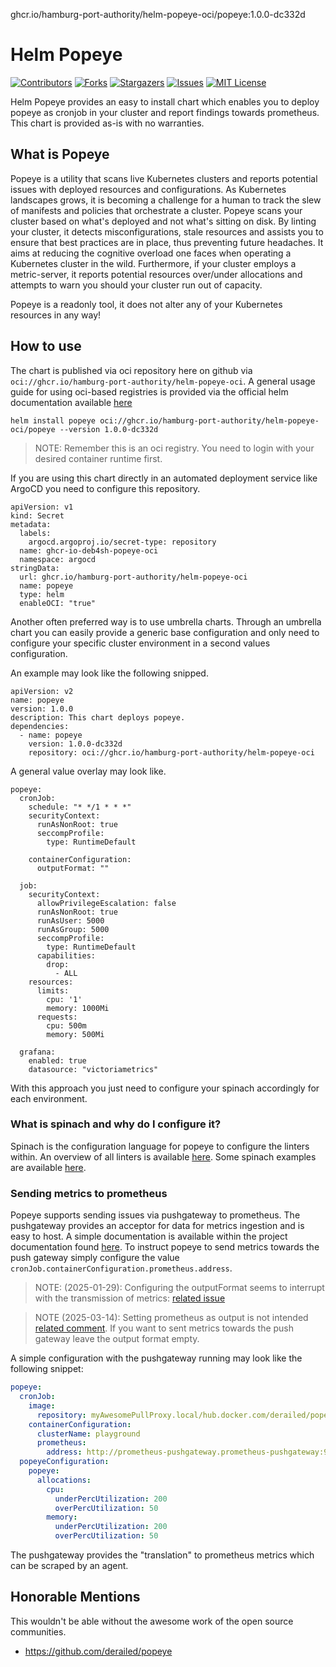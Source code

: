 ghcr.io/hamburg-port-authority/helm-popeye-oci/popeye:1.0.0-dc332d

# Helm Popeye

[![Contributors][contributors-shield]][contributors-url]
[![Forks][forks-shield]][forks-url]
[![Stargazers][stars-shield]][stars-url]
[![Issues][issues-shield]][issues-url]
[![MIT License][license-shield]][license-url]

Helm Popeye provides an easy to install chart which enables you to deploy popeye as cronjob in your cluster and report findings towards prometheus. This chart is provided as-is with no warranties. 

## What is Popeye

Popeye is a utility that scans live Kubernetes clusters and reports potential issues with deployed resources and configurations. As Kubernetes landscapes grows, it is becoming a challenge for a human to track the slew of manifests and policies that orchestrate a cluster. Popeye scans your cluster based on what's deployed and not what's sitting on disk. By linting your cluster, it detects misconfigurations, stale resources and assists you to ensure that best practices are in place, thus preventing future headaches. It aims at reducing the cognitive overload one faces when operating a Kubernetes cluster in the wild. Furthermore, if your cluster employs a metric-server, it reports potential resources over/under allocations and attempts to warn you should your cluster run out of capacity.

Popeye is a readonly tool, it does not alter any of your Kubernetes resources in any way!

## How to use

The chart is published via oci repository here on github via `oci://ghcr.io/hamburg-port-authority/helm-popeye-oci`.
A general usage guide for using oci-based registries is provided via the official helm documentation available [here](https://helm.sh/docs/topics/registries/)

```
helm install popeye oci://ghcr.io/hamburg-port-authority/helm-popeye-oci/popeye --version 1.0.0-dc332d
```

> NOTE: Remember this is an oci registry. You need to login with your desired container runtime first. 

If you are using this chart directly in an automated deployment service like ArgoCD you need to configure this repository.

```
apiVersion: v1
kind: Secret
metadata:
  labels:
    argocd.argoproj.io/secret-type: repository
  name: ghcr-io-deb4sh-popeye-oci
  namespace: argocd
stringData:
  url: ghcr.io/hamburg-port-authority/helm-popeye-oci
  name: popeye
  type: helm
  enableOCI: "true"
```

Another often preferred way is to use umbrella charts. Through an umbrella chart you can easily provide a generic base configuration and only need to configure your specific cluster environment in a second values configuration.

An example may look like the following snipped.

```
apiVersion: v2
name: popeye
version: 1.0.0
description: This chart deploys popeye.
dependencies:
  - name: popeye
    version: 1.0.0-dc332d
    repository: oci://ghcr.io/hamburg-port-authority/helm-popeye-oci
```

A general value overlay may look like.
```
popeye:
  cronJob:
    schedule: "* */1 * * *"
    securityContext:
      runAsNonRoot: true
      seccompProfile:
        type: RuntimeDefault
    
    containerConfiguration:
      outputFormat: ""

  job:
    securityContext:
      allowPrivilegeEscalation: false
      runAsNonRoot: true
      runAsUser: 5000
      runAsGroup: 5000
      seccompProfile:
        type: RuntimeDefault
      capabilities:
        drop:
          - ALL
    resources:
      limits:
        cpu: '1'
        memory: 1000Mi
      requests:
        cpu: 500m
        memory: 500Mi
  
  grafana:
    enabled: true
    datasource: "victoriametrics"
```

With this approach you just need to configure your spinach accordingly for each environment.

### What is spinach and why do I configure it?
Spinach is the configuration language for popeye to configure the linters within.
An overview of all linters is available [here](https://github.com/derailed/popeye?tab=readme-ov-file#linters).
Some spinach examples are available [here](https://github.com/derailed/popeye/tree/master/spinach-examples).

### Sending metrics to prometheus
Popeye supports sending issues via pushgateway to prometheus.
The pushgateway provides an acceptor for data for metrics ingestion and is easy to host. 
A simple documentation is available within the project documentation found [here](https://github.com/prometheus/pushgateway).
To instruct popeye to send metrics towards the push gateway simply configure the value `cronJob.containerConfiguration.prometheus.address`.

> NOTE: (2025-01-29): Configuring the outputFormat seems to interrupt with the transmission of metrics: [related issue](https://github.com/derailed/popeye/issues/426) 

> NOTE (2025-03-14): Setting prometheus as output is not intended [related comment](https://github.com/derailed/popeye/issues/426#issuecomment-2629000373). If you want to sent metrics towards the push gateway leave the output format empty.

A simple configuration with the pushgateway running may look like the following snippet:

```yaml
popeye:
  cronJob:
    image:
      repository: myAwesomePullProxy.local/hub.docker.com/derailed/popeye
    containerConfiguration:
      clusterName: playground
      prometheus:
        address: http://prometheus-pushgateway.prometheus-pushgateway:9091
  popeyeConfiguration:
    popeye:
      allocations:
        cpu:
          underPercUtilization: 200
          overPercUtilization: 50
        memory:
          underPercUtilization: 200
          overPercUtilization: 50
```          

The pushgateway provides the "translation" to prometheus metrics which can be scraped by an agent.

## Honorable Mentions

This wouldn't be able without the awesome work of the open source communities. 

* https://github.com/derailed/popeye


[contributors-shield]: https://img.shields.io/github/contributors/deb4sh/helm-popeye.svg?style=for-the-badge
[contributors-url]: https://github.com/deb4sh/helm-popeye/graphs/contributors
[forks-shield]: https://img.shields.io/github/forks/deb4sh/helm-popeye.svg?style=for-the-badge
[forks-url]: https://github.com/deb4sh/helm-popeye/network/members
[stars-shield]: https://img.shields.io/github/stars/deb4sh/helm-popeye.svg?style=for-the-badge
[stars-url]: https://github.com/deb4sh/helm-popeye/stargazers
[issues-shield]: https://img.shields.io/github/issues/deb4sh/helm-popeye.svg?style=for-the-badge
[issues-url]: https://github.com/deb4sh/helm-popeye/issues
[license-shield]: https://img.shields.io/github/license/deb4sh/helm-popeye.svg?style=for-the-badge
[license-url]: https://github.com/deb4sh/helm-popeye/blob/main/LICENSE.txt